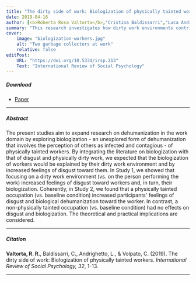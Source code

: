 ```yaml
---
title: "The dirty side of work: Biologization of physically tainted workers"
date: 2019-04-16
author: [<b>Roberta Rosa Valtorta</b>,"Cristina Baldissarri","Luca Andrighetto","Chiara Volpato"]
summary: "This research investigates how dirty work environments contribute to increased feelings of disgust and biologization (i.e., a form of dehumanization in which individuals are perceived as contagious entities) of physically tainted workers (e.g., garbage collectors)."
cover:
    image: "biologization-workers.jpg"
    alt: "Two garbage collectors at work"
    relative: false
editPost:
    URL: "https://doi.org/10.5334/irsp.213"
    Text: "International Review of Social Psychology"
---
```


##### Download

<ul>

<li><a href="biologization-workers.pdf" target="_blank">Paper</a></li>

</ul>

---

##### Abstract

The present studies aim to expand research on dehumanization in the work domain by exploring biologization - an unexplored form of dehumanization that involves the perception of others as infected and contagious - of physically tainted workers. By integrating the literature on biologization with that of disgust and physically dirty work, we expected that the biologization of workers would be explained by their dirty work environment and by increased feelings of disgust toward them. In Study 1, we showed that focusing on a dirty work environment (vs. on the person performing the work) increased feelings of disgust toward workers and, in turn, their biologization. Coherently, in Study 2, we found that a physically tainted occupation (vs. baseline condition) increased participants' feelings of disgust and biological dehumanization toward the worker. In contrast, a non-physically tainted occupation (vs. baseline condition) had no effects on disgust and biologization. The theoretical and practical implications are considered.

---

##### Citation

**Valtorta, R. R.**, Baldissarri, C., Andrighetto, L., & Volpato, C. (2019). The dirty side of work: Biologization of physically tainted workers. *International Review of Social Psychology, 32*, 1-13.

---
